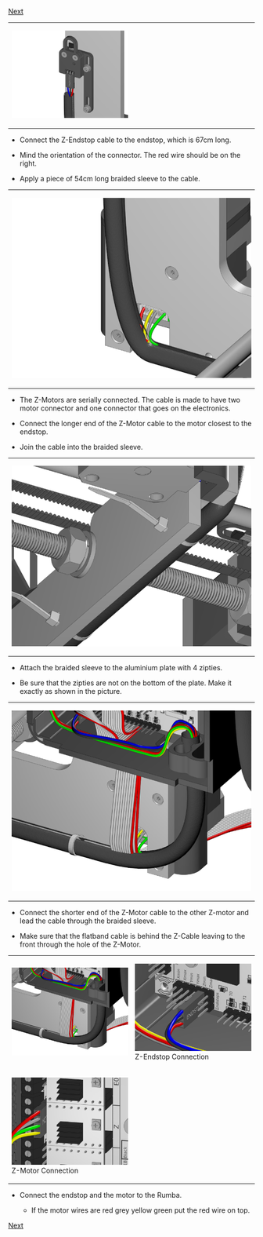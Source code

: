 [Next](https://github.com/laydrop/i3_Berlin/wiki/Section-4.3-Wiring-the-Y-Unit)

<table>
<colgroup>
<col width="50%" />
<col width="50%" />
</colgroup>
<tbody>
<tr class="odd">
<td align="left"><p><img src="media/Section_4_0016.png" alt="media/Section_4_0016.png" /></p></td>
<td align="left"></td>
</tr>
</tbody>
</table>

-   Connect the Z-Endstop cable to the endstop, which is 67cm long.

-   Mind the orientation of the connector. The red wire should be on the right.

-   Apply a piece of 54cm long braided sleeve to the cable.

<table>
<colgroup>
<col width="100%" />
</colgroup>
<tbody>
<tr class="odd">
<td align="left"><p><img src="media/Section_4_0017.png" alt="media/Section_4_0017.png" /></p></td>
</tr>
</tbody>
</table>

-   The Z-Motors are serially connected. The cable is made to have two motor connector and one connector that goes on the electronics.

-   Connect the longer end of the Z-Motor cable to the motor closest to the endstop.

-   Join the cable into the braided sleeve.

<table>
<colgroup>
<col width="100%" />
</colgroup>
<tbody>
<tr class="odd">
<td align="left"><p><img src="media/Section_4_0018.png" alt="media/Section_4_0018.png" /></p></td>
</tr>
</tbody>
</table>

-   Attach the braided sleeve to the aluminium plate with 4 zipties.

-   Be sure that the zipties are not on the bottom of the plate. Make it exactly as shown in the picture.

<table>
<colgroup>
<col width="100%" />
</colgroup>
<tbody>
<tr class="odd">
<td align="left"><p><img src="media/Section_4_0019.png" alt="media/Section_4_0019.png" /></p></td>
</tr>
</tbody>
</table>

-   Connect the shorter end of the Z-Motor cable to the other Z-motor and lead the cable through the braided sleeve.

-   Make sure that the flatband cable is behind the Z-Cable leaving to the front through the hole of the Z-Motor.

<table>
<colgroup>
<col width="50%" />
<col width="50%" />
</colgroup>
<tbody>
<tr class="odd">
<td align="left"><p><img src="media/Section_4_0019.png" alt="media/Section_4_0019.png" /></p></td>
<td align="left"><p><img src="media/Section_4_0020.png" alt="media/Section_4_0020.png" /><br />
 Z-Endstop Connection</p></td>
</tr>
<tr class="even">
<td align="left"><p><img src="media/Section_4_0021.png" alt="media/Section_4_0021.png" /><br />
 Z-Motor Connection</p></td>
</tr>
</tbody>
</table>

-   Connect the endstop and the motor to the Rumba.

    -   If the motor wires are red grey yellow green put the red wire on top.

[Next](https://github.com/laydrop/i3_Berlin/wiki/Section-4.3-Wiring-the-Y-Unit)
